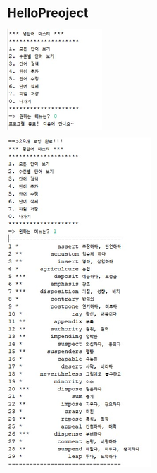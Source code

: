 # HelloPreoject
![0](https://github.com/zoodeee/HelloPreoject/blob/master/screenshots/0.jpg?raw=true)

![1](https://github.com/zoodeee/WordMasterProject/blob/master/WordMasterProject/screenshots/1.jpg?raw=true)
